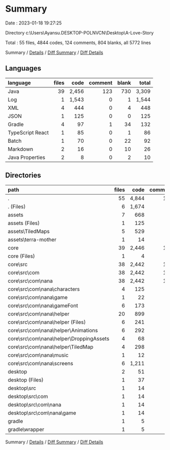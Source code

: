 # Summary

Date : 2023-01-18 19:27:25

Directory c:\\Users\\Ayansu.DESKTOP-POLNVCN\\Desktop\\A-Love-Story

Total : 55 files,  4844 codes, 124 comments, 804 blanks, all 5772 lines

Summary / [Details](details.md) / [Diff Summary](diff.md) / [Diff Details](diff-details.md)

## Languages
| language | files | code | comment | blank | total |
| :--- | ---: | ---: | ---: | ---: | ---: |
| Java | 39 | 2,456 | 123 | 730 | 3,309 |
| Log | 1 | 1,543 | 0 | 1 | 1,544 |
| XML | 4 | 444 | 0 | 4 | 448 |
| JSON | 1 | 125 | 0 | 0 | 125 |
| Gradle | 4 | 97 | 1 | 34 | 132 |
| TypeScript React | 1 | 85 | 0 | 1 | 86 |
| Batch | 1 | 70 | 0 | 22 | 92 |
| Markdown | 2 | 16 | 0 | 10 | 26 |
| Java Properties | 2 | 8 | 0 | 2 | 10 |

## Directories
| path | files | code | comment | blank | total |
| :--- | ---: | ---: | ---: | ---: | ---: |
| . | 55 | 4,844 | 124 | 804 | 5,772 |
| . (Files) | 6 | 1,674 | 0 | 46 | 1,720 |
| assets | 7 | 668 | 0 | 13 | 681 |
| assets (Files) | 1 | 125 | 0 | 0 | 125 |
| assets\\TiledMaps | 5 | 529 | 0 | 5 | 534 |
| assets\\terra-mother | 1 | 14 | 0 | 8 | 22 |
| core | 39 | 2,446 | 122 | 728 | 3,296 |
| core (Files) | 1 | 4 | 0 | 3 | 7 |
| core\\src | 38 | 2,442 | 122 | 725 | 3,289 |
| core\\src\\com | 38 | 2,442 | 122 | 725 | 3,289 |
| core\\src\\com\\nana | 38 | 2,442 | 122 | 725 | 3,289 |
| core\\src\\com\\nana\\characters | 4 | 125 | 9 | 46 | 180 |
| core\\src\\com\\nana\\game | 1 | 22 | 0 | 12 | 34 |
| core\\src\\com\\nana\\gameFont | 6 | 173 | 0 | 42 | 215 |
| core\\src\\com\\nana\\helper | 20 | 899 | 40 | 268 | 1,207 |
| core\\src\\com\\nana\\helper (Files) | 6 | 241 | 5 | 82 | 328 |
| core\\src\\com\\nana\\helper\\Animations | 6 | 292 | 14 | 85 | 391 |
| core\\src\\com\\nana\\helper\\DroppingAssets | 4 | 68 | 0 | 24 | 92 |
| core\\src\\com\\nana\\helper\\TiledMap | 4 | 298 | 21 | 77 | 396 |
| core\\src\\com\\nana\\music | 1 | 12 | 0 | 7 | 19 |
| core\\src\\com\\nana\\screens | 6 | 1,211 | 73 | 350 | 1,634 |
| desktop | 2 | 51 | 2 | 16 | 69 |
| desktop (Files) | 1 | 37 | 1 | 11 | 49 |
| desktop\\src | 1 | 14 | 1 | 5 | 20 |
| desktop\\src\\com | 1 | 14 | 1 | 5 | 20 |
| desktop\\src\\com\\nana | 1 | 14 | 1 | 5 | 20 |
| desktop\\src\\com\\nana\\game | 1 | 14 | 1 | 5 | 20 |
| gradle | 1 | 5 | 0 | 1 | 6 |
| gradle\\wrapper | 1 | 5 | 0 | 1 | 6 |

Summary / [Details](details.md) / [Diff Summary](diff.md) / [Diff Details](diff-details.md)